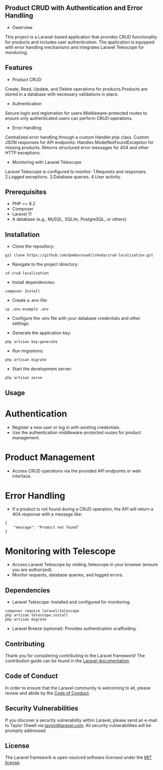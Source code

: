 ## Product CRUD with Authentication and Error Handling

- Owerview

This project is a Laravel-based application that provides CRUD functionality for products and includes user authentication. The application is equipped with error handling mechanisms and integrates Laravel Telescope for monitoring.

## Features

- Product CRUD

Create, Read, Update, and Delete operations for products.Products are stored in a database with necessary validations in place.

-  Authentication

Secure login and registration for users.Middleware-protected routes to ensure only authenticated users can perform CRUD operations.

-  Error Handling

Centralized error handling through a custom Handler.php class.
Custom JSON responses for API endpoints:
Handles ModelNotFoundException for missing products.
Returns structured error messages for 404 and other HTTP exceptions.

- Monitoring with Laravel Telescope

Laravel Telescope is configured to monitor:
1.Requests and responses.
2.Logged exceptions.
3.Database queries.
4.User activity.


## Prerequisites

- PHP >= 8.2 
- Composer
- Laravel 11
- A database (e.g., MySQL, SQLite, PostgreSQL, or others)

## Installation

- Clone the repository:

```
git clone https://github.com/Qambarovadilshoda/crud-localization.git
```

- Navigate to the project directory:

```
cd crud-localization
```

- Install dependencies:

```
composer Install
```

- Create a .env file:

```
cp .env.example .env
```

- Configure the .env file with your database credentials and other settings:

- Generate the application key:

```
php artisan key:generate
```

- Run migrations:

```
php artisan migrate
```

- Start the development server:

```
php artisan serve
```

## Usage

# Authentication

- Register a new user or log in with existing credentials.
- Use the authentication middleware-protected routes for product management.

# Product Management

- Access CRUD operations via the provided API endpoints or web interface.

# Error Handling

- If a product is not found during a CRUD operation, the API will return a 404 response with a message like:

```
{
    "message": "Product not found"
}
```

# Monitoring with Telescope

- Access Laravel Telescope by visiting /telescope in your browser (ensure you are authorized).
- Monitor requests, database queries, and logged errors.

## Dependencies

- Laravel Telescope: Installed and configured for monitoring.

```
composer require laravel/telescope
php artisan telescope:install
php artisan migrate
```
- Laravel Breeze (optional): Provides authentication scaffolding.

## Contributing

Thank you for considering contributing to the Laravel framework! The contribution guide can be found in the [Laravel documentation](https://laravel.com/docs/contributions).

## Code of Conduct

In order to ensure that the Laravel community is welcoming to all, please review and abide by the [Code of Conduct](https://laravel.com/docs/contributions#code-of-conduct).

## Security Vulnerabilities

If you discover a security vulnerability within Laravel, please send an e-mail to Taylor Otwell via [taylor@laravel.com](mailto:taylor@laravel.com). All security vulnerabilities will be promptly addressed.

## License

The Laravel framework is open-sourced software licensed under the [MIT license](https://opensource.org/licenses/MIT).

